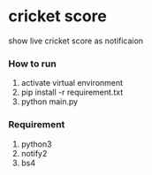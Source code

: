 # cricket score
show live cricket score as notificaion
### How to run
1. activate virtual environment
2. pip install -r requirement.txt
3. python main.py

### Requirement
1. python3
2. notify2
3. bs4
